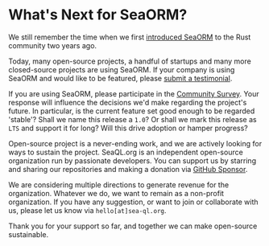 # What's Next for SeaORM?

We still remember the time when we first [introduced SeaORM](https://www.sea-ql.org/blog/2021-09-20-introducing-sea-orm/) to the Rust community two years ago.

Today, many open-source projects, a handful of startups and many more closed-source projects are using SeaORM. If your company is using SeaORM and would like to be featured, please [submit a testimonial](https://forms.office.com/r/YbeqfTAgkJ).

If you are using SeaORM, please participate in the [Community Survey](https://www.sea-ql.org/community-survey). Your response will influence the decisions we'd make regarding the project's future. In particular, is the current feature set good enough to be regarded 'stable'? Shall we name this release a `1.0`? Or shall we mark this release as `LTS` and support it for long? Will this drive adoption or hamper progress?

Open-source project is a never-ending work, and we are actively looking for ways to sustain the project. SeaQL.org is an independent open-source organization run by passionate developers. You can support us by starring and sharing our repositories and making a donation via [GitHub Sponsor](https://github.com/sponsors/SeaQL).

We are considering multiple directions to generate revenue for the organization. Whatever we do, we want to remain as a non-profit organization. If you have any suggestion, or want to join or collaborate with us, please let us know via `hello[at]sea-ql.org`.

Thank you for your support so far, and together we can make open-source sustainable.